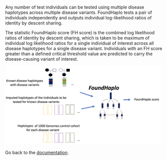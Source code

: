Any number of test individuals can be tested using multiple disease haplotypes across multiple disease variants. FoundHaplo tests a pair of individuals independently and outputs individual log-likelihood ratios of identity by descent sharing.

The statistic FoundHaplo score (FH score) is the combined log likelihood ratios of identity by descent sharing, which is taken to be maximum of individual log likelihood ratios for a single individual of interest across all disease haplotypes for a single disease variant. Individuals with an FH score greater than a defined critical threshold value are predicted to carry the disease-causing variant of interest.

<img src="https://github.com/bahlolab/FoundHaplo/blob/main/images/FH_input_output.png" width="500">

Go back to the [documentation](https://github.com/bahlolab/FoundHaplo/blob/main/Documentation/Guide%20to%20run%20FoundHaplo.md).

